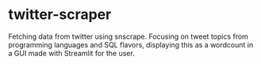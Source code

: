 # twitter-scraper
Fetching data from twitter using snscrape. Focusing on tweet topics from programming languages and SQL flavors, displaying this as a wordcount in a GUI made with Streamlit for the user.
